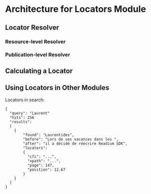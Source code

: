 # Architecture for Locators Module


## Locator Resolver

### Resource-level Resolver

### Publication-level Resolver

## Calculating a Locator

## Using Locators in Other Modules

Locators in search:

```
{
  "query": "Laurent"
  "hits": 256
  "results":
  [
    {
    	"found": "Laurentides",
    	"before": "Lors de ses vacances dans les ",
    	"after": "il a décidé de réecrire Readium SDK",
    	"locators": 
    	{
    	  "cfi": "...",
    	  "xpath": "...",
    	  "page": 147,
    	  "position": 12.67
    	}
    }
  ]
}
```


